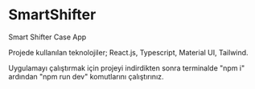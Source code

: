 # SmartShifter
Smart Shifter Case App

Projede kullanılan teknolojiler; React.js, Typescript, Material UI, Tailwind.

Uygulamayı çalıştırmak için projeyi indirdikten sonra terminalde "npm i" ardından "npm run dev" komutlarını çalıştırınız.
